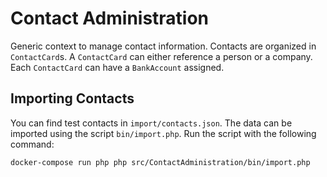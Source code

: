 # Contact Administration

Generic context to manage contact information. Contacts are organized in `ContactCard`s.
A `ContactCard` can either reference a person or a company. Each `ContactCard` can have a `BankAccount` assigned.

## Importing Contacts

You can find test contacts in `import/contacts.json`. The data can be imported using the script `bin/import.php`.
Run the script with the following command:

```bash
docker-compose run php php src/ContactAdministration/bin/import.php
```
